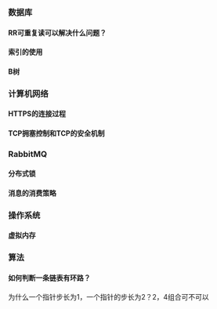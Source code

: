 ### 数据库

#### RR可重复读可以解决什么问题？

#### 索引的使用

#### B树



### 计算机网络

#### HTTPS的连接过程

#### TCP拥塞控制和TCP的安全机制



### RabbitMQ

#### 分布式锁

#### 消息的消费策略



### 操作系统

#### 虚拟内存



### 算法

#### 如何判断一条链表有环路？

为什么一个指针步长为1，一个指针的步长为2？2，4组合可不可以



